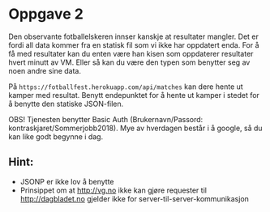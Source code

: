 # Oppgave 2

Den observante fotballelskeren innser kanskje at resultater mangler. Det er fordi all data kommer fra en statisk fil som vi ikke har oppdatert enda.
For å få med resultater kan du enten være han kisen som oppdaterer resultater hvert minutt av VM. Eller så kan du være den typen som benytter seg av noen andre sine data.

På `https://fotballfest.herokuapp.com/api/matches` kan dere hente ut kamper med resultat.
Benytt endepunktet for å hente ut kamper i stedet for å benytte den statiske JSON-filen. 

OBS!
Tjenesten benytter Basic Auth (Brukernavn/Passord: kontraskjaret/Sommerjobb2018).
Mye av hverdagen består i å google, så du kan like godt begynne i dag.

## Hint: 
* JSONP er ikke lov å benytte
* Prinsippet om at http://vg.no ikke kan gjøre requester til http://dagbladet.no gjelder ikke for server-til-server-kommunikasjon


